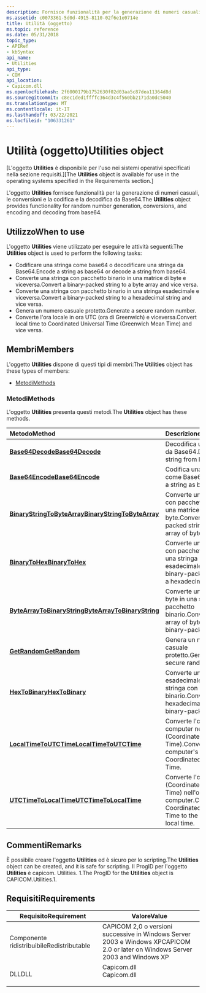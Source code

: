 ```yaml
---
description: Fornisce funzionalità per la generazione di numeri casuali, le conversioni e la codifica e la decodifica da Base64.
ms.assetid: c0073361-5d0d-4915-8110-02f6e1e0714e
title: Utilità (oggetto)
ms.topic: reference
ms.date: 05/31/2018
topic_type:
- APIRef
- kbSyntax
api_name:
- Utilities
api_type:
- COM
api_location:
- Capicom.dll
ms.openlocfilehash: 2f6000179b1752630f02d03aa5c87dea11364d8d
ms.sourcegitcommit: c8ec1ded1ffffc364d3c4f560bb2171da0dc5040
ms.translationtype: MT
ms.contentlocale: it-IT
ms.lasthandoff: 03/22/2021
ms.locfileid: "106331261"
---
```

# <a name="utilities-object"></a><span data-ttu-id="6a103-103">Utilità (oggetto)</span><span class="sxs-lookup"><span data-stu-id="6a103-103">Utilities object</span></span>

<span data-ttu-id="6a103-104">\[L'oggetto **Utilities** è disponibile per l'uso nei sistemi operativi specificati nella sezione requisiti.\]</span><span class="sxs-lookup"><span data-stu-id="6a103-104">\[The **Utilities** object is available for use in the operating systems specified in the Requirements section.\]</span></span>

<span data-ttu-id="6a103-105">L'oggetto **Utilities** fornisce funzionalità per la generazione di numeri casuali, le conversioni e la codifica e la decodifica da Base64.</span><span class="sxs-lookup"><span data-stu-id="6a103-105">The **Utilities** object provides functionality for random number generation, conversions, and encoding and decoding from base64.</span></span>

## <a name="when-to-use"></a><span data-ttu-id="6a103-106">Utilizzo</span><span class="sxs-lookup"><span data-stu-id="6a103-106">When to use</span></span>

<span data-ttu-id="6a103-107">L'oggetto **Utilities** viene utilizzato per eseguire le attività seguenti:</span><span class="sxs-lookup"><span data-stu-id="6a103-107">The **Utilities** object is used to perform the following tasks:</span></span>

-   <span data-ttu-id="6a103-108">Codificare una stringa come base64 o decodificare una stringa da Base64.</span><span class="sxs-lookup"><span data-stu-id="6a103-108">Encode a string as base64 or decode a string from base64.</span></span>
-   <span data-ttu-id="6a103-109">Converte una stringa con pacchetto binario in una matrice di byte e viceversa.</span><span class="sxs-lookup"><span data-stu-id="6a103-109">Convert a binary-packed string to a byte array and vice versa.</span></span>
-   <span data-ttu-id="6a103-110">Converte una stringa con pacchetto binario in una stringa esadecimale e viceversa.</span><span class="sxs-lookup"><span data-stu-id="6a103-110">Convert a binary-packed string to a hexadecimal string and vice versa.</span></span>
-   <span data-ttu-id="6a103-111">Genera un numero casuale protetto.</span><span class="sxs-lookup"><span data-stu-id="6a103-111">Generate a secure random number.</span></span>
-   <span data-ttu-id="6a103-112">Converte l'ora locale in ora UTC (ora di Greenwich) e viceversa.</span><span class="sxs-lookup"><span data-stu-id="6a103-112">Convert local time to Coordinated Universal Time (Greenwich Mean Time) and vice versa.</span></span>

## <a name="members"></a><span data-ttu-id="6a103-113">Membri</span><span class="sxs-lookup"><span data-stu-id="6a103-113">Members</span></span>

<span data-ttu-id="6a103-114">L'oggetto **Utilities** dispone di questi tipi di membri:</span><span class="sxs-lookup"><span data-stu-id="6a103-114">The **Utilities** object has these types of members:</span></span>

-   [<span data-ttu-id="6a103-115">Metodi</span><span class="sxs-lookup"><span data-stu-id="6a103-115">Methods</span></span>](#methods)

### <a name="methods"></a><span data-ttu-id="6a103-116">Metodi</span><span class="sxs-lookup"><span data-stu-id="6a103-116">Methods</span></span>

<span data-ttu-id="6a103-117">L'oggetto **Utilities** presenta questi metodi.</span><span class="sxs-lookup"><span data-stu-id="6a103-117">The **Utilities** object has these methods.</span></span>



| <span data-ttu-id="6a103-118">Metodo</span><span class="sxs-lookup"><span data-stu-id="6a103-118">Method</span></span>                                                               | <span data-ttu-id="6a103-119">Descrizione</span><span class="sxs-lookup"><span data-stu-id="6a103-119">Description</span></span>                                                                  |
|:---------------------------------------------------------------------|:-----------------------------------------------------------------------------|
| [<span data-ttu-id="6a103-120">**Base64Decode**</span><span class="sxs-lookup"><span data-stu-id="6a103-120">**Base64Decode**</span></span>](utilities-base64decode.md)                       | <span data-ttu-id="6a103-121">Decodifica una stringa da Base64.</span><span class="sxs-lookup"><span data-stu-id="6a103-121">Decodes a string from base64.</span></span><br/>                                     |
| [<span data-ttu-id="6a103-122">**Base64Encode**</span><span class="sxs-lookup"><span data-stu-id="6a103-122">**Base64Encode**</span></span>](utilities-base64encode.md)                       | <span data-ttu-id="6a103-123">Codifica una stringa come Base64.</span><span class="sxs-lookup"><span data-stu-id="6a103-123">Encodes a string as base64.</span></span><br/>                                       |
| [<span data-ttu-id="6a103-124">**BinaryStringToByteArray**</span><span class="sxs-lookup"><span data-stu-id="6a103-124">**BinaryStringToByteArray**</span></span>](utilities-binarystringtobytearray.md) | <span data-ttu-id="6a103-125">Converte una stringa con pacchetto binario in una matrice di byte.</span><span class="sxs-lookup"><span data-stu-id="6a103-125">Converts a binary-packed string to an array of bytes.</span></span><br/>             |
| [<span data-ttu-id="6a103-126">**BinaryToHex**</span><span class="sxs-lookup"><span data-stu-id="6a103-126">**BinaryToHex**</span></span>](utilities-binarytohex.md)                         | <span data-ttu-id="6a103-127">Converte una stringa con pacchetto binario in una stringa esadecimale.</span><span class="sxs-lookup"><span data-stu-id="6a103-127">Converts a binary-packed string to a hexadecimal string.</span></span><br/>          |
| [<span data-ttu-id="6a103-128">**ByteArrayToBinaryString**</span><span class="sxs-lookup"><span data-stu-id="6a103-128">**ByteArrayToBinaryString**</span></span>](utilities-bytearraytobinarystring.md) | <span data-ttu-id="6a103-129">Converte una matrice di byte in una stringa con pacchetto binario.</span><span class="sxs-lookup"><span data-stu-id="6a103-129">Converts an array of bytes to a binary-packed string.</span></span><br/>             |
| [<span data-ttu-id="6a103-130">**GetRandom**</span><span class="sxs-lookup"><span data-stu-id="6a103-130">**GetRandom**</span></span>](utilities-getrandom.md)                             | <span data-ttu-id="6a103-131">Genera un numero casuale protetto.</span><span class="sxs-lookup"><span data-stu-id="6a103-131">Generates a secure random number.</span></span><br/>                                 |
| [<span data-ttu-id="6a103-132">**HexToBinary**</span><span class="sxs-lookup"><span data-stu-id="6a103-132">**HexToBinary**</span></span>](utilities-hextobinary.md)                         | <span data-ttu-id="6a103-133">Converte una stringa esadecimale in una stringa con pacchetto binario.</span><span class="sxs-lookup"><span data-stu-id="6a103-133">Converts a hexadecimal string to a binary-packed string.</span></span><br/>          |
| [<span data-ttu-id="6a103-134">**LocalTimeToUTCTime**</span><span class="sxs-lookup"><span data-stu-id="6a103-134">**LocalTimeToUTCTime**</span></span>](utilities-localtimetoutctime.md)           | <span data-ttu-id="6a103-135">Converte l'ora locale del computer nell'ora UTC (Coordinated Universal Time).</span><span class="sxs-lookup"><span data-stu-id="6a103-135">Converts the computer's local time to Coordinated Universal Time.</span></span><br/> |
| [<span data-ttu-id="6a103-136">**UTCTimeToLocalTime**</span><span class="sxs-lookup"><span data-stu-id="6a103-136">**UTCTimeToLocalTime**</span></span>](utilities-utctimetolocaltime.md)           | <span data-ttu-id="6a103-137">Converte l'ora UTC (Coordinated Universal Time) nell'ora locale del computer.</span><span class="sxs-lookup"><span data-stu-id="6a103-137">Converts Coordinated Universal Time to the computer's local time.</span></span><br/> |



 

## <a name="remarks"></a><span data-ttu-id="6a103-138">Commenti</span><span class="sxs-lookup"><span data-stu-id="6a103-138">Remarks</span></span>

<span data-ttu-id="6a103-139">È possibile creare l'oggetto **Utilities** ed è sicuro per lo scripting.</span><span class="sxs-lookup"><span data-stu-id="6a103-139">The **Utilities** object can be created, and it is safe for scripting.</span></span> <span data-ttu-id="6a103-140">Il ProgID per l'oggetto **Utilities** è capicom. Utilities. 1.</span><span class="sxs-lookup"><span data-stu-id="6a103-140">The ProgID for the **Utilities** object is CAPICOM.Utilities.1.</span></span>

## <a name="requirements"></a><span data-ttu-id="6a103-141">Requisiti</span><span class="sxs-lookup"><span data-stu-id="6a103-141">Requirements</span></span>



| <span data-ttu-id="6a103-142">Requisito</span><span class="sxs-lookup"><span data-stu-id="6a103-142">Requirement</span></span> | <span data-ttu-id="6a103-143">Valore</span><span class="sxs-lookup"><span data-stu-id="6a103-143">Value</span></span> |
|----------------------------|----------------------------------------------------------------------------------------|
| <span data-ttu-id="6a103-144">Componente ridistribuibile</span><span class="sxs-lookup"><span data-stu-id="6a103-144">Redistributable</span></span><br/> | <span data-ttu-id="6a103-145">CAPICOM 2,0 o versioni successive in Windows Server 2003 e Windows XP</span><span class="sxs-lookup"><span data-stu-id="6a103-145">CAPICOM 2.0 or later on Windows Server 2003 and Windows XP</span></span><br/>                  |
| <span data-ttu-id="6a103-146">DLL</span><span class="sxs-lookup"><span data-stu-id="6a103-146">DLL</span></span><br/>             | <dl> <span data-ttu-id="6a103-147"><dt>Capicom.dll</dt></span><span class="sxs-lookup"><span data-stu-id="6a103-147"><dt>Capicom.dll</dt></span></span> </dl> |



 

 




